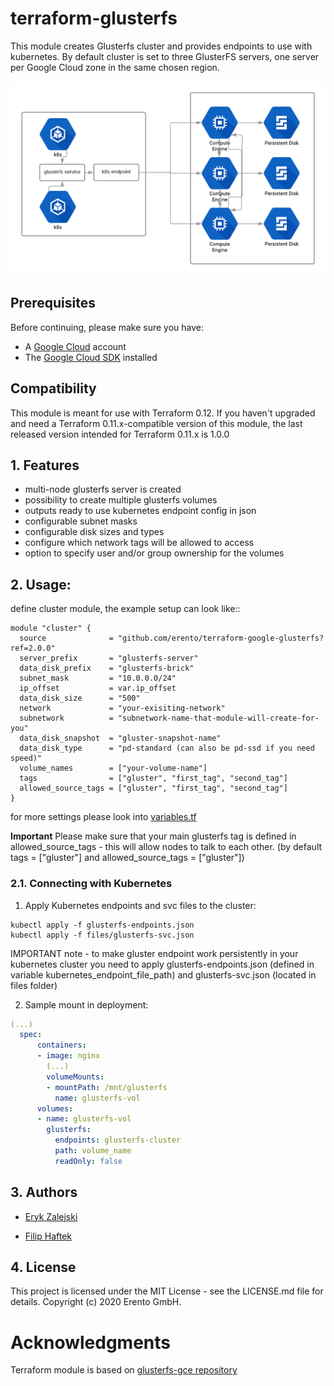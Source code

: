 # terraform-glusterfs
This module creates Glusterfs cluster and provides endpoints to use with kubernetes. By default cluster is set to three GlusterFS servers, one server per Google Cloud zone in the same chosen region.

![Architecture](images/glusterf-gce-architecture.png)

## Prerequisites

Before continuing, please make sure you have:

* A [Google Cloud](https://cloud.google.com) account
* The [Google Cloud SDK](https://cloud.google.com/sdk/) installed

## Compatibility
This module is meant for use with Terraform 0.12. If you haven't upgraded and need a Terraform 0.11.x-compatible version of this module, the last released version intended for Terraform 0.11.x is 1.0.0

## 1. Features

- multi-node glusterfs server is created 
- possibility to create multiple glusterfs volumes
- outputs ready to use kubernetes endpoint config in json
- configurable subnet masks
- configurable disk sizes and types
- configure which network tags will be allowed to access
- option to specify user and/or group ownership for the volumes


## 2. Usage:

define cluster module, the example setup can look like::

```hcl
module "cluster" {
  source              = "github.com/erento/terraform-google-glusterfs?ref=2.0.0"
  server_prefix       = "glusterfs-server"
  data_disk_prefix    = "glusterfs-brick"
  subnet_mask         = "10.0.0.0/24"
  ip_offset           = var.ip_offset
  data_disk_size      = "500"
  network             = "your-exisiting-network"
  subnetwork          = "subnetwork-name-that-module-will-create-for-you"
  data_disk_snapshot  = "gluster-snapshot-name"
  data_disk_type      = "pd-standard (can also be pd-ssd if you need speed)"
  volume_names        = ["your-volume-name"]
  tags                = ["gluster", "first_tag", "second_tag"]
  allowed_source_tags = ["gluster", "first_tag", "second_tag"]
}
```

for more settings please look into [variables.tf](variables.tf)

**Important** Please make sure that your main glusterfs tag is defined in allowed_source_tags - this will allow nodes to talk to each other. (by default tags = ["gluster"] and allowed_source_tags = ["gluster"])

### 2.1. Connecting with Kubernetes

1. Apply Kubernetes endpoints and svc files to the cluster:
```
kubectl apply -f glusterfs-endpoints.json
kubectl apply -f files/glusterfs-svc.json
```
IMPORTANT note - to make gluster endpoint work persistently in your kubernetes cluster you need to apply glusterfs-endpoints.json (defined in variable kubernetes_endpoint_file_path) and glusterfs-svc.json (located in files folder)

2. Sample mount in deployment:
```yml
(...)
  spec:
      containers:
      - image: nginx
        (...)
        volumeMounts:
        - mountPath: /mnt/glusterfs
          name: glusterfs-vol
      volumes:
      - name: glusterfs-vol
        glusterfs:
          endpoints: glusterfs-cluster
          path: volume_name
          readOnly: false
```

## 3. Authors

- [Eryk Zalejski](https://github.com/ezalejski)

- [Filip Haftek](https://github.com/filiphaftek)


## 4. License

This project is licensed under the MIT License - see the LICENSE.md file for details.
Copyright (c) 2020 Erento GmbH.

# Acknowledgments

Terraform module is based on [glusterfs-gce repository](https://github.com/rimusz/glusterfs-gce)
